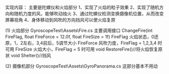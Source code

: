 实现内容：
主要是陀螺仪和火焰部分
1、实现了火焰的粒子效果
2、实现了随机方向和随机力度的风，能够吹动烛火
3、通过陀螺仪检测变换摄像机位置，从而改变屏幕视角
4、身体移动到风吹的方向挡风可以使火焰复原

(1)  火焰部分 GyroscopeTest\Assets\Fire.cs 
     主要调用接口  ChangeFire(int FireFlag, float FireForce = 12.0f, float FireSize = 1f) 
                            FireFlag 火焰状态，0还原，1，2左右，3,4前后，5调节大小
                            FireForce 风吹力度，FireFlag = 1,2,3,4 时可用
                            FireSize 火焰大小，FireFlag = 5 时可用
                 void RestoreFire()//将火焰恢复原状
                 void Shelter()//挡风
                 
(2)  摄像机部分  GyroscopeTest\Assets\GyroPanorama.cs
     这部分基本不用动
              
